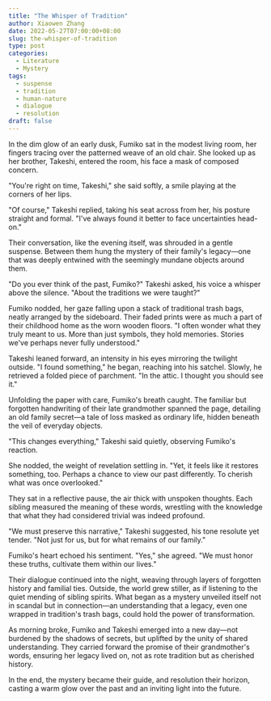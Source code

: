 ```yaml
---
title: "The Whisper of Tradition"
author: Xiaowen Zhang
date: 2022-05-27T07:00:00+08:00
slug: the-whisper-of-tradition
type: post
categories:
  - Literature
  - Mystery
tags:
  - suspense
  - tradition
  - human-nature
  - dialogue
  - resolution
draft: false
---
```


In the dim glow of an early dusk, Fumiko sat in the modest living room, her fingers tracing over the patterned weave of an old chair. She looked up as her brother, Takeshi, entered the room, his face a mask of composed concern.

"You're right on time, Takeshi," she said softly, a smile playing at the corners of her lips.

"Of course," Takeshi replied, taking his seat across from her, his posture straight and formal. "I've always found it better to face uncertainties head-on."

Their conversation, like the evening itself, was shrouded in a gentle suspense. Between them hung the mystery of their family's legacy—one that was deeply entwined with the seemingly mundane objects around them.

"Do you ever think of the past, Fumiko?" Takeshi asked, his voice a whisper above the silence. "About the traditions we were taught?"

Fumiko nodded, her gaze falling upon a stack of traditional trash bags, neatly arranged by the sideboard. Their faded prints were as much a part of their childhood home as the worn wooden floors. "I often wonder what they truly meant to us. More than just symbols, they hold memories. Stories we've perhaps never fully understood."

Takeshi leaned forward, an intensity in his eyes mirroring the twilight outside. "I found something," he began, reaching into his satchel. Slowly, he retrieved a folded piece of parchment. "In the attic. I thought you should see it."

Unfolding the paper with care, Fumiko's breath caught. The familiar but forgotten handwriting of their late grandmother spanned the page, detailing an old family secret—a tale of loss masked as ordinary life, hidden beneath the veil of everyday objects.

"This changes everything," Takeshi said quietly, observing Fumiko's reaction.

She nodded, the weight of revelation settling in. "Yet, it feels like it restores something, too. Perhaps a chance to view our past differently. To cherish what was once overlooked."

They sat in a reflective pause, the air thick with unspoken thoughts. Each sibling measured the meaning of these words, wrestling with the knowledge that what they had considered trivial was indeed profound.

"We must preserve this narrative," Takeshi suggested, his tone resolute yet tender. "Not just for us, but for what remains of our family."

Fumiko's heart echoed his sentiment. "Yes," she agreed. "We must honor these truths, cultivate them within our lives."

Their dialogue continued into the night, weaving through layers of forgotten history and familial ties. Outside, the world grew stiller, as if listening to the quiet mending of sibling spirits. What began as a mystery unveiled itself not in scandal but in connection—an understanding that a legacy, even one wrapped in tradition's trash bags, could hold the power of transformation.

As morning broke, Fumiko and Takeshi emerged into a new day—not burdened by the shadows of secrets, but uplifted by the unity of shared understanding. They carried forward the promise of their grandmother's words, ensuring her legacy lived on, not as rote tradition but as cherished history.

In the end, the mystery became their guide, and resolution their horizon, casting a warm glow over the past and an inviting light into the future.
